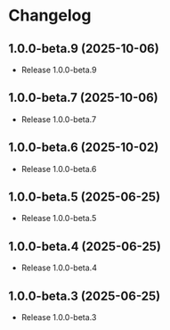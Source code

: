 # Changelog

## 1.0.0-beta.9 (2025-10-06)

- Release 1.0.0-beta.9


## 1.0.0-beta.7 (2025-10-06)

- Release 1.0.0-beta.7


## 1.0.0-beta.6 (2025-10-02)

- Release 1.0.0-beta.6


## 1.0.0-beta.5 (2025-06-25)

- Release 1.0.0-beta.5


## 1.0.0-beta.4 (2025-06-25)

- Release 1.0.0-beta.4


## 1.0.0-beta.3 (2025-06-25)

- Release 1.0.0-beta.3


